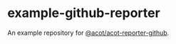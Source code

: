 # example-github-reporter

An example repository for [@acot/acot-reporter-github](https://github.com/acot-a11y/acot/tree/canary/packages/acot-reporter-github).
